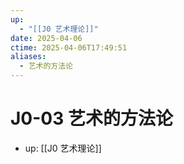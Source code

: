 ```yaml
---
up:
  - "[[J0 艺术理论]]"
date: 2025-04-06
ctime: 2025-04-06T17:49:51
aliases:
  - 艺术的方法论
---
```


# J0-03 艺术的方法论

- up: [[J0 艺术理论]]
